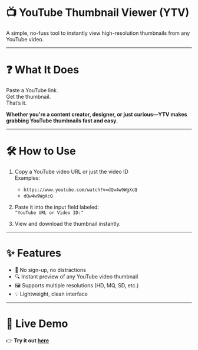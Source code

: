# 📺 YouTube Thumbnail Viewer (YTV)

A simple, no-fuss tool to instantly view high-resolution thumbnails from any YouTube video.

---

# ❓ What It Does

Paste a YouTube link.  
Get the thumbnail.  
That’s it.

**Whether you're a content creator, designer, or just curious—YTV makes grabbing YouTube thumbnails fast and easy.**

---

# 🛠️ How to Use

1. Copy a YouTube video URL or just the video ID  
   Examples:
   - `https://www.youtube.com/watch?v=dQw4w9WgXcQ`
   - `dQw4w9WgXcQ`

2. Paste it into the input field labeled:  
   `"YouTube URL or Video ID:"`

3. View and download the thumbnail instantly.

---

# ✨ Features

- 🎯 No sign-up, no distractions  
- 🔍 Instant preview of any YouTube video thumbnail  
- 🖼️ Supports multiple resolutions (HD, MQ, SD, etc.)  
- 💡 Lightweight, clean interface  

---

# 🔗 Live Demo

👉 **Try it out [here](https://gokuthug1.github.io/ytv)**
